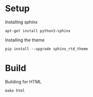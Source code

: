 # Setup

Installing sphinx
```shell
apt-get install python3-sphinx
```

Installing the theme
```shell
pip install --upgrade sphinx_rtd_theme
```

# Build

Building for HTML
```shell
make html
```

